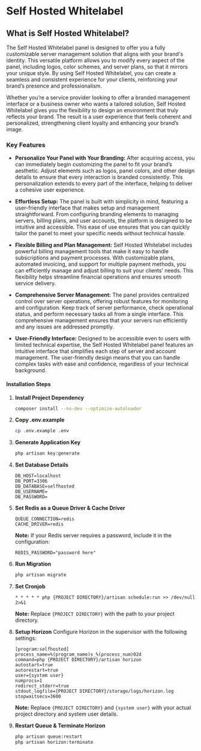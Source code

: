 # Self Hosted Whitelabel

## What is Self Hosted Whitelabel?
The Self Hosted Whitelabel panel is designed to offer you a fully customizable server management solution that aligns with your brand's identity. This versatile platform allows you to modify every aspect of the panel, including logos, color schemes, and server plans, so that it mirrors your unique style. By using Self Hosted Whitelabel, you can create a seamless and consistent experience for your clients, reinforcing your brand’s presence and professionalism.

Whether you’re a service provider looking to offer a branded management interface or a business owner who wants a tailored solution, Self Hosted Whitelabel gives you the flexibility to design an environment that truly reflects your brand. The result is a user experience that feels coherent and personalized, strengthening client loyalty and enhancing your brand’s image.

### Key Features
- **Personalize Your Panel with Your Branding:** After acquiring access, you can immediately begin customizing the panel to fit your brand’s aesthetic. Adjust elements such as logos, panel colors, and other design details to ensure that every interaction is branded consistently. This personalization extends to every part of the interface, helping to deliver a cohesive user experience.

- **Effortless Setup:** The panel is built with simplicity in mind, featuring a user-friendly interface that makes setup and management straightforward. From configuring branding elements to managing servers, billing plans, and user accounts, the platform is designed to be intuitive and accessible. This ease of use ensures that you can quickly tailor the panel to meet your specific needs without technical hassle.

- **Flexible Billing and Plan Management:** Self Hosted Whitelabel includes powerful billing management tools that make it easy to handle subscriptions and payment processes. With customizable plans, automated invoicing, and support for multiple payment methods, you can efficiently manage and adjust billing to suit your clients’ needs. This flexibility helps streamline financial operations and ensures smooth service delivery.

- **Comprehensive Server Management:** The panel provides centralized control over server operations, offering robust features for monitoring and configuration. Keep track of server performance, check operational status, and perform necessary tasks all from a single interface. This comprehensive management ensures that your servers run efficiently and any issues are addressed promptly.

- **User-Friendly Interface:** Designed to be accessible even to users with limited technical expertise, the Self Hosted Whitelabel panel features an intuitive interface that simplifies each step of server and account management. The user-friendly design means that you can handle complex tasks with ease and confidence, regardless of your technical background.

#### Installation Steps

1. **Install Project Dependency**
    ```sh
    composer install --no-dev --optimize-autoloader
    ```

2. **Copy .env.example**
    ```sh
    cp .env.example .env
    ```

3. **Generate Application Key**
    ```sh
    php artisan key:generate
    ```

4. **Set Database Details**
    ```
    DB_HOST=localhost
    DB_PORT=3306
    DB_DATABASE=selfhosted
    DB_USERNAME=
    DB_PASSWORD=
    ```

5. **Set Redis as a Queue Driver & Cache Driver**
    ```
    QUEUE_CONNECTION=redis
    CACHE_DRIVER=redis
    ```

    **Note:** If your Redis server requires a password, include it in the configuration:
    ```
    REDIS_PASSWORD="password here"
    ```

6. **Run Migration**
    ```sh
    php artisan migrate
    ```

7. **Set Cronjob**
    ```
    * * * * * php {PROJECT DIRECTORY}/artisan schedule:run >> /dev/null 2>&1
    ```
    **Note:** Replace `{PROJECT DIRECTORY}` with the path to your project directory.

8. **Setup Horizon**
    Configure Horizon in the supervisor with the following settings:
    ```
    [program:selfhosted]
    process_name=%(program_name)s_%(process_num)02d
    command=php {PROJECT DIRECTORY}/artisan horizon
    autostart=true
    autorestart=true
    user={system user}
    numprocs=1
    redirect_stderr=true
    stdout_logfile={PROJECT DIRECTORY}/storage/logs/horizon.log
    stopwaitsecs=3600
    ```

    **Note:** Replace `{PROJECT DIRECTORY}` and `{system user}` with your actual project directory and system user details.

9. **Restart Queue & Terminate Horizon**
    ```sh
    php artisan queue:restart
    php artisan horizon:terminate
    ```